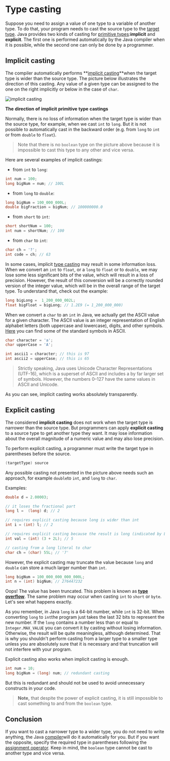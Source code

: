# Type casting

Suppose you need to assign a value of one type to a variable of another type. To do that, your program needs to cast the source type to the [target type](https://hyperskill.org/learn/step/3510). Java provides two kinds of casting for [primitive types](https://hyperskill.org/learn/step/3510):**implicit** and **explicit**. The first one is performed automatically by the Java compiler when it is possible, while the second one can only be done by a programmer.

## Implicit casting

The compiler automatically performs **[implicit casting](https://hyperskill.org/learn/step/3510)**when the target type is wider than the source type. The picture below illustrates the direction of this casting. Any value of a given type can be assigned to the one on the right implicitly or below in the case of `char`.

![implicit casting](https://ucarecdn.com/c00fb67e-ba08-44a2-ad8b-0ffbdfe8d642/)



**The** **direction** **of** **implicit** **primitive** **type** **castings**

Normally, there is no loss of information when the target type is wider than the source type, for example, when we cast `int` to `long`. But it is not possible to automatically cast in the backward order (e.g. from `long` to `int` or from `double` to `float`).





> Note that there is no `boolean` type on the picture above because it is impossible to cast this type to any other and vice versa.





Here are several examples of implicit castings:

- from `int` to `long`:

```java
int num = 100;
long bigNum = num; // 100L
```

- from `long` to `double`:

```java
long bigNum = 100_000_000L;
double bigFraction = bigNum; // 100000000.0
```

- from `short` to `int`:

```java
short shortNum = 100;
int num = shortNum; // 100
```

- from `char` to `int`:

```java
char ch = '?';
int code = ch; // 63
```

In some cases, implicit [type casting](https://hyperskill.org/learn/step/3510) may result in some information loss. When we convert an `int` to `float`, or a `long` to `float` or to `double`, we may lose some less significant bits of the value, which will result in a loss of precision. However, the result of this conversion will be a correctly rounded version of the integer value, which will be in the overall range of the target type. To understand that, check out the example:

```java
long bigLong =  1_200_000_002L;
float bigFloat = bigLong; // 1.2E9 (= 1_200_000_000)
```

When we convert a `char` to an `int` in Java, we actually get the ASCII value for a given character. The ASCII value is an integer representation of English alphabet letters (both uppercase and lowercase), digits, and other symbols. [Here](https://ascii.cl/) you can find some of the standard symbols in ASCII.

```java
char character = 'a';
char upperCase = 'A';

int ascii1 = character; // this is 97
int ascii2 = upperCase; // this is 65
```





> Strictly speaking, Java uses Unicode Character Representations (UTF-16), which is a superset of ASCII and includes a by far larger set of symbols. However, the numbers 0–127 have the same values in ASCII and Unicode.





As you can see, implicit casting works absolutely transparently.

## Explicit casting

The considered **implicit casting** does not work when the target type is narrower than the source type. But programmers can apply **explicit casting** to a source type to get another type they want. It may lose information about the overall magnitude of a numeric value and may also lose precision.

To perform explicit casting, a programmer must write the target type in parentheses before the source.

```java
(targetType) source
```

Any possible casting not presented in the picture above needs such an approach, for example `double`to `int`, and `long` to `char`.

Examples:

```java
double d = 2.00003;

// it loses the fractional part
long l =  (long) d; // 2

// requires explicit casting because long is wider than int
int i = (int) l; // 2 

// requires explicit casting because the result is long (indicated by L)
int val = (int) (3 + 2L); // 5

// casting from a long literal to char
char ch = (char) 55L; // '7'
```

However, the explicit casting may truncate the value because `long` and `double` can store a much larger number than `int`.

```java
long bigNum = 100_000_000_000_000L;
int n = (int) bigNum; // 276447232
```

Oops! The value has been truncated. This problem is known as **[type overflow](https://hyperskill.org/learn/step/3510)**. The same problem may occur when casting `int` to `short` or `byte`. Let's see what happens exactly.

As you remember, in Java `long` is a 64-bit number, while `int` is 32-bit. When converting `long` to `int`the program just takes the last 32 bits to represent the new number. If the `long` contains a number less than or equal to `Integer.MAX_VALUE` you can convert it by casting without losing information. Otherwise, the result will be quite meaningless, although determined. That is why you shouldn't perform casting from a larger type to a smaller type unless you are absolutely sure that it is necessary and that truncation will not interfere with your program.

Explicit casting also works when implicit casting is enough.

```java
int num = 10;
long bigNum = (long) num; // redundant casting
```

But this is redundant and should not be used to avoid unnecessary constructs in your code.





> **Note,** that despite the power of explicit casting, it is still impossible to cast something to and from the `boolean` type.





## Conclusion

If you want to cast a narrower type to a wider type, you do not need to write anything, the Java [compiler](https://hyperskill.org/learn/step/3510)will do it automatically for you. But if you want the opposite, specify the required type in parentheses following the [assignment operator](https://hyperskill.org/learn/step/3510). Keep in mind, the `boolean` type cannot be cast to another type and vice versa.